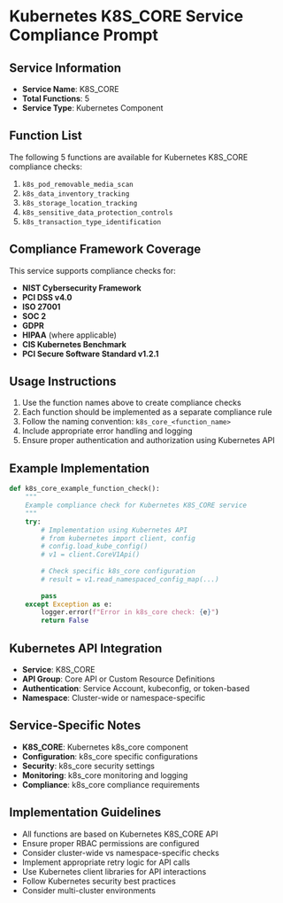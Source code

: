 # Kubernetes K8S_CORE Service Compliance Prompt

## Service Information
- **Service Name**: K8S_CORE
- **Total Functions**: 5
- **Service Type**: Kubernetes Component

## Function List
The following 5 functions are available for Kubernetes K8S_CORE compliance checks:

1. `k8s_pod_removable_media_scan`
2. `k8s_data_inventory_tracking`
3. `k8s_storage_location_tracking`
4. `k8s_sensitive_data_protection_controls`
5. `k8s_transaction_type_identification`


## Compliance Framework Coverage
This service supports compliance checks for:
- **NIST Cybersecurity Framework**
- **PCI DSS v4.0**
- **ISO 27001**
- **SOC 2**
- **GDPR**
- **HIPAA** (where applicable)
- **CIS Kubernetes Benchmark**
- **PCI Secure Software Standard v1.2.1**

## Usage Instructions
1. Use the function names above to create compliance checks
2. Each function should be implemented as a separate compliance rule
3. Follow the naming convention: `k8s_core_<function_name>`
4. Include appropriate error handling and logging
5. Ensure proper authentication and authorization using Kubernetes API

## Example Implementation
```python
def k8s_core_example_function_check():
    """
    Example compliance check for Kubernetes K8S_CORE service
    """
    try:
        # Implementation using Kubernetes API
        # from kubernetes import client, config
        # config.load_kube_config()
        # v1 = client.CoreV1Api()
        
        # Check specific k8s_core configuration
        # result = v1.read_namespaced_config_map(...)
        
        pass
    except Exception as e:
        logger.error(f"Error in k8s_core check: {e}")
        return False
```

## Kubernetes API Integration
- **Service**: K8S_CORE
- **API Group**: Core API or Custom Resource Definitions
- **Authentication**: Service Account, kubeconfig, or token-based
- **Namespace**: Cluster-wide or namespace-specific

## Service-Specific Notes
- **K8S_CORE**: Kubernetes k8s_core component
- **Configuration**: k8s_core specific configurations
- **Security**: k8s_core security settings
- **Monitoring**: k8s_core monitoring and logging
- **Compliance**: k8s_core compliance requirements


## Implementation Guidelines
- All functions are based on Kubernetes K8S_CORE API
- Ensure proper RBAC permissions are configured
- Consider cluster-wide vs namespace-specific checks
- Implement appropriate retry logic for API calls
- Use Kubernetes client libraries for API interactions
- Follow Kubernetes security best practices
- Consider multi-cluster environments

